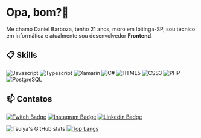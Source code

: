 # Opa, bom?👋

Me chamo Daniel Barboza, tenho 21 anos, moro em Ibitinga-SP, sou técnico em informática e atualmente sou desenvolvedor **Frontend**.

## 📋 Skills

<div style="display: inline-block;">
  <img src="https://img.shields.io/badge/JavaScript-F7DF1E?style=for-the-badge&logo=javascript&logoColor=black" alt="Javascript">
  <img src="https://img.shields.io/badge/TypeScript-007ACC?style=for-the-badge&logo=typescript&logoColor=white" alt="Typescript">
  <img src="https://img.shields.io/badge/Xamarin-3498DB?style=for-the-badge&logo=xamarin&logoColor=white" alt="Xamarin">
  <img src="https://img.shields.io/badge/C%23-239120?style=for-the-badge&logo=c-sharp&logoColor=white" alt="C#">
  <img src="https://img.shields.io/badge/HTML-239120?style=for-the-badge&logo=html5&logoColor=white" alt="HTML5">
  <img src="https://img.shields.io/badge/CSS-239120?&style=for-the-badge&logo=css3&logoColor=white" alt="CSS3">
  <img src="https://img.shields.io/badge/PHP-777BB4?style=for-the-badge&logo=php&logoColor=white" alt="PHP">
  <img src="https://img.shields.io/badge/PostgreSQL-316192?style=for-the-badge&logo=postgresql&logoColor=white" alt="PostgreSQL">
</div>




## 📫 Contatos

[![Twitch Badge](https://img.shields.io/badge/@Tsuiya2-2D425E?style=flat&labelColor=2D425E&logo=twitch&logoColor=white&link=https://twitch.com/Tsuiya2)](https://twitch.com/Tsuiya2)
[![Instagram Badge](https://img.shields.io/badge/@daniel_barboza2-2D425E?style=flat&labelColor=2D425E&logo=instagram&logoColor=white&link=https://instagram.com/daniel_barboza2)](https://instagram.com/daniel_barboza2)
[![Linkedin Badge](https://img.shields.io/badge/Daniel%20Barboza-2D425E?style=flat&logo=Linkedin&logoColor=white&link=https://www.linkedin.com/in/daniel-barboza-745b05192/)](https://www.linkedin.com/in/daniel-barboza-745b05192/) 


![Tsuiya's GitHub stats](https://github-readme-stats.vercel.app/api?username=Tsuiya&show_icons=true&theme=dracula)
[![Top Langs](https://github-readme-stats.vercel.app/api/top-langs/?username=Tsuiya&theme=dracula)](https://github.com/anuraghazra/github-readme-stats)

